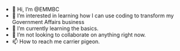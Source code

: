 - 👋 Hi, I’m @EMMBC
- 👀 I’m interested in learning how I can use coding to transform my Government Affairs business
- 🌱 I’m currently learning  the basics.
- 💞️ I’m not looking to collaborate on anything right now. 
- 📫 How to reach me carrier pigeon.  

<!---
EMMBC/EMMBC is a ✨ special ✨ repository because its `README.md` (this file) appears on your GitHub profile.
You can click the Preview link to take a look at your changes.
--->
